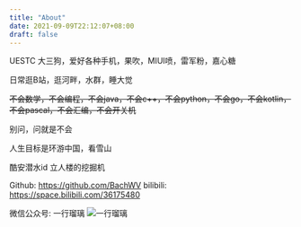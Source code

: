 ```yaml
---
title: "About"
date: 2021-09-09T22:12:07+08:00
draft: false
---
```


UESTC 大三狗，爱好各种手机，果吹，MIUI喷，雷军粉，嘉心糖

日常逛B站，逛河畔，水群，睡大觉

~~不会数学，不会编程，不会java，不会c++，不会python，不会go，不会kotlin，不会pascal，不会汇编，不会开关机~~

别问，问就是不会

人生目标是环游中国，看雪山

酷安潜水id 立人楼的挖掘机

Github: https://github.com/BachWV
bilibili: https://space.bilibili.com/36175480

微信公众号: 一行瑠璃
![一行瑠璃](https://s2.loli.net/2021/12/04/9waly3vRBjW7Y28.jpg)

